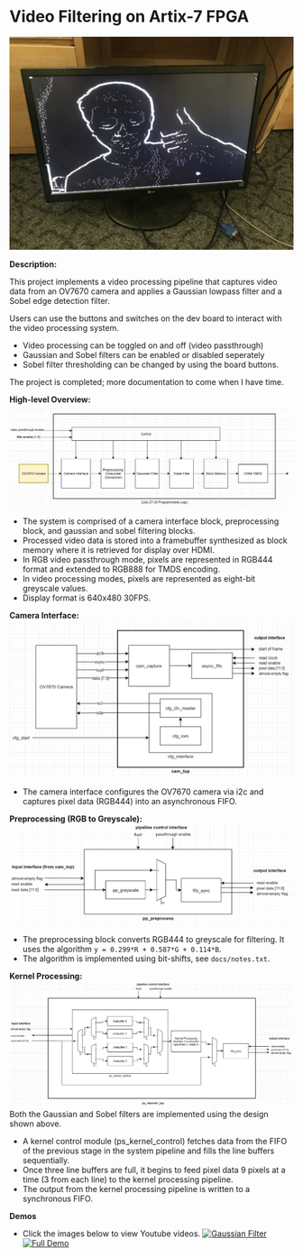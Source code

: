 # Video Filtering on Artix-7 FPGA

![](docs/images/sobelDemo.jpg)

__Description:__

This project implements a video processing pipeline that captures video data from an OV7670 camera and applies a Gaussian lowpass filter and a Sobel edge detection filter. 

Users can use the buttons and switches on the dev board to interact with the video processing system.
- Video processing can be toggled on and off (video passthrough)
- Gaussian and Sobel filters can be enabled or disabled seperately
- Sobel filter thresholding can be changed by using the board buttons.

The project is completed; more documentation to come when I have time.

__High-level Overview:__
![](docs/images/top_diagram.jpg)
- The system is comprised of a camera interface block, preprocessing block, and gaussian and sobel filtering blocks.
- Processed video data is stored into a framebuffer synthesized as block memory where it is retrieved for display over HDMI.
- In RGB video passthrough mode, pixels are represented in RGB444 format and extended to RGB888 for TMDS encoding.
- In video processing modes, pixels are represented as eight-bit greyscale values. 
- Display format is 640x480 30FPS.

__Camera Interface:__
![](docs/images/cam_diagram.jpg)
- The camera interface configures the OV7670 camera via i2c and captures pixel data (RGB444) into an asynchronous FIFO.

__Preprocessing (RGB to Greyscale):__
![](docs/images/preprocess_diagram.jpg)
- The preprocessing block converts RGB444 to greyscale for filtering. It uses the algorithm ```y = 0.299*R + 0.587*G + 0.114*B```. 
- The algorithm is implemented using bit-shifts, see ```docs/notes.txt```.

__Kernel Processing:__
![](docs/images/kerneltop_diagram.jpg)
Both the Gaussian and Sobel filters are implemented using the design shown above. 
- A kernel control module (ps_kernel_control) fetches data from the FIFO of the previous stage in the 
system pipeline and fills the line buffers sequentially. 
- Once three line buffers are full, it begins to feed pixel data 9 pixels at a time (3 from each line) 
to the kernel processing pipeline. 
- The output from the kernel processing pipeline is written to a synchronous FIFO.

__Demos__
- Click the images below to view Youtube videos.
[![Gaussian Filter](https://img.youtube.com/vi/dFgFBZIkOFI/0.jpg)](https://www.youtube.com/watch?v=dFgFBZIkOFI)
[![Full Demo](https://img.youtube.com/vi/nitLR1SwYG0/0.jpg)](https://www.youtube.com/watch?v=nitLR1SwYG0)


